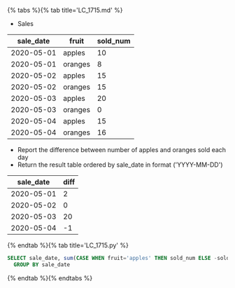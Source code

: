 {% tabs %}{% tab title='LC_1715.md' %}

* Sales

| sale_date  | fruit   | sold_num |
| ---------- | ------- | -------- |
| 2020-05-01 | apples  | 10       |
| 2020-05-01 | oranges | 8        |
| 2020-05-02 | apples  | 15       |
| 2020-05-02 | oranges | 15       |
| 2020-05-03 | apples  | 20       |
| 2020-05-03 | oranges | 0        |
| 2020-05-04 | apples  | 15       |
| 2020-05-04 | oranges | 16       |

* Report the difference between number of apples and oranges sold each day
* Return the result table ordered by sale_date in format ('YYYY-MM-DD')

| sale_date  | diff |
| ---------- | ---- |
| 2020-05-01 | 2    |
| 2020-05-02 | 0    |
| 2020-05-03 | 20   |
| 2020-05-04 | -1   |

{% endtab %}{% tab title='LC_1715.py' %}

```sql
SELECT sale_date, sum(CASE WHEN fruit='apples' THEN sold_num ELSE -sold_num END) AS diff FROM Sales
  GROUP BY sale_date
```

{% endtab %}{% endtabs %}
